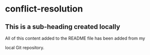 # conflict-resolution

## This is a sub-heading created locally

All of this content added to the README file has been added from my 

local Git repository.
